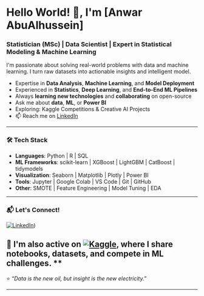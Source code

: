   # Hello World! 👋, I'm [Anwar AbuAlhussein]

  ###  Statistician (MSc) | Data Scientist | Expert in Statistical Modeling & Machine Learning 


I'm passionate about solving real-world problems with data and machine learning. I turn raw datasets into actionable insights and intelligent model. 

- Expertise in **Data Analysis**, **Machine Learning**, and **Model Deployment**
- Experienced in **Statistics**, **Deep Learning**, and **End-to-End ML Pipelines**
- Always **learning new technologies** and **collaborating** on open-source
- Ask me about **data**, **ML**, or **Power BI**
- Exploring: Kaggle Competitions & Creative AI Projects
- 📫 Reach me on [LinkedIn]([https://www.linkedin.com/in/your-linkedin](https://www.linkedin.com/in/anwarabualhussein/)) 

---

### 🛠️ Tech Stack

- **Languages**: Python | R | SQL
- **ML Frameworks**: scikit-learn | XGBoost | LightGBM | CatBoost | tidymodels
- **Visualization**: Seaborn | Matplotlib | Plotly | Power BI
- **Tools**: Jupyter | Google Colab | VS Code | Git | GitHub
- **Other**: SMOTE | Feature Engineering | Model Tuning | EDA


---

### 📬 Let's Connect!

[![LinkedIn](https://img.shields.io/badge/LinkedIn-blue?style=flat&logo=linkedin)](https://www.linkedin.com/in/anwarabualhussein/))  

🔎 I'm also active on [![Kaggle](https://img.shields.io/badge/Kaggle-20BEFF?style=flat&logo=kaggle&logoColor=white)](https://www.kaggle.com/anwarabualhussien), where I share notebooks, datasets, and compete in ML challenges.
**
---

⭐️ _“Data is the new oil, but insight is the new electricity.”_



---






